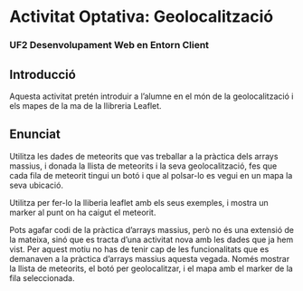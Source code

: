 # Activitat Optativa: Geolocalització
### UF2 Desenvolupament Web en Entorn Client
## Introducció
Aquesta activitat pretén introduir a l’alumne en el món de la geolocalització i els mapes de la ma de la
llibreria Leaflet.

## Enunciat
Utilitza les dades de meteorits que vas treballar a la pràctica dels arrays massius, i donada la llista de meteorits i la seva geolocalització, fes que cada fila de meteorit tingui un botó i que al polsar-lo es vegui en un mapa la seva ubicació.

Utilitza per fer-lo la lliberia leaflet amb els seus exemples, i mostra un marker al punt on ha caigut el meteorit.

Pots agafar codi de la pràctica d’arrays massius, però no és una extensió de la mateixa, sinó que es tracta d’una activitat nova amb les dades que ja hem vist. Per aquest motiu no has de tenir cap de les funcionalitats que es demanaven a la pràctica d’arrays massius aquesta vegada. Només mostrar la llista de meteorits, el botó per geolocalitzar, i el mapa amb el marker de la fila seleccionada.